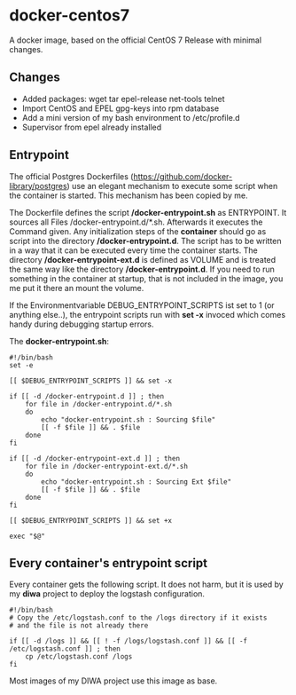 # docker-centos7

A docker image, based on the official CentOS 7 Release with minimal changes.

## Changes
* Added packages: wget tar epel-release net-tools telnet
* Import CentOS and EPEL gpg-keys into rpm database
* Add a mini version of my bash environment to /etc/profile.d
* Supervisor from epel already installed

## Entrypoint

The official Postgres Dockerfiles (https://github.com/docker-library/postgres) use 
an elegant mechanism to execute some script when the container is started. This 
mechanism has been copied by me.

The Dockerfile defines the script **/docker-entrypoint.sh** as ENTRYPOINT. It sources all Files /docker-entrypoint.d/\*.sh.
Afterwards it executes the Command given. Any initialization steps of the **container** should go as script into
the directory **/docker-entrypoint.d**. The script has to be written in a way that it can be executed every time the container starts.
The directory **/docker-entrypoint-ext.d** is defined as VOLUME and is treated the same way like the directory **/docker-entrypoint.d**.
If you need to run something in the container at startup, that is not included in the image, you me put it there an mount the volume.

If the Environmentvariable DEBUG_ENTRYPOINT_SCRIPTS ist set to 1 (or anything else..), the entrypoint scripts run with **set -x** invoced which comes handy during debugging startup errors.

The **docker-entrypoint.sh**:

	#!/bin/bash
	set -e
	
	[[ $DEBUG_ENTRYPOINT_SCRIPTS ]] && set -x
	
	if [[ -d /docker-entrypoint.d ]] ; then
		for file in /docker-entrypoint.d/*.sh
		do
			echo "docker-entrypoint.sh : Sourcing $file"
			[[ -f $file ]] && . $file
		done
	fi
	
	if [[ -d /docker-entrypoint-ext.d ]] ; then
		for file in /docker-entrypoint-ext.d/*.sh
		do
			echo "docker-entrypoint.sh : Sourcing Ext $file"
			[[ -f $file ]] && . $file
		done
	fi
	
	[[ $DEBUG_ENTRYPOINT_SCRIPTS ]] && set +x
	
	exec "$@"


## Every container's entrypoint script

Every container gets the following script. It does not harm, but it is used by my **diwa** project to deploy the logstash
configuration.

	#!/bin/bash
	# Copy the /etc/logstash.conf to the /logs directory if it exists
	# and the file is not already there                                                                                                                                                                                                                                           
	
	if [[ -d /logs ]] && [[ ! -f /logs/logstash.conf ]] && [[ -f /etc/logstash.conf ]] ; then
		cp /etc/logstash.conf /logs
	fi

Most images of my DIWA project use this image as base.
